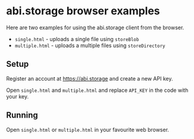 # abi.storage browser examples

Here are two examples for using the abi.storage client from the browser.

* `single.html` - uploads a single file using `storeBlob`
* `multiple.html` - uploads a multiple files using `storeDirectory`

## Setup

Register an account at https://abi.storage and create a new API key.

Open `single.html` and `multiple.html` and replace `API_KEY` in the code with your key.

## Running

Open `single.html` or `multiple.html` in your favourite web browser.
